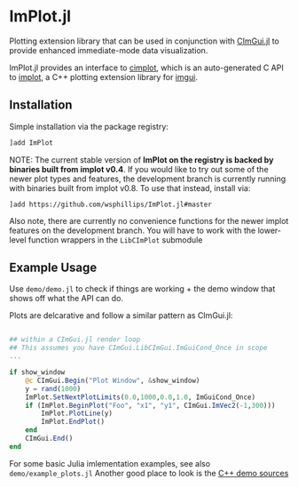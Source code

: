 # ImPlot.jl
Plotting extension library that can be used in conjunction with 
[CImGui.jl](https://github.com/Gnimuc/CImGui.jl) to provide enhanced immediate-mode data 
visualization.

ImPlot.jl provides an interface to [cimplot](https://github.com/cimgui/cimplot), 
which is an auto-generated C API to [implot](https://github.com/epezent/implot), a C++ 
plotting extension library for [imgui](https://github.com/ocornut/imgui).

## Installation

Simple installation via the package registry:

```julia
]add ImPlot
```

NOTE: The current stable version of **ImPlot on the registry is backed by binaries built from implot v0.4**. If you would like to try out some of the newer plot types and features, the development branch is currently running with binaries built from implot v0.8. To use that instead, install via:

```
]add https://github.com/wsphillips/ImPlot.jl#master
```
Also note, there are currently no convenience functions for the newer implot features on the development branch. You will have to work with the lower-level function wrappers in the `LibCImPlot` submodule

## Example Usage

Use `demo/demo.jl` to check if things are working + the demo window that shows off what the 
API can do.

Plots are delcarative and follow a similar pattern as CImGui.jl:

```julia

## within a CImGui.jl render loop
## This assumes you have CImGui.LibCImGui.ImGuiCond_Once in scope
...

if show_window
    @c CImGui.Begin("Plot Window", &show_window)
    y = rand(1000)
    ImPlot.SetNextPlotLimits(0.0,1000,0.0,1.0, ImGuiCond_Once)
    if (ImPlot.BeginPlot("Foo", "x1", "y1", CImGui.ImVec2(-1,300)))
        ImPlot.PlotLine(y)
        ImPlot.EndPlot()
    end
    CImGui.End()
end
```

For some basic Julia imlementation examples, see also `demo/example_plots.jl` Another good
place to look is the [C++ demo
sources](https://github.com/epezent/implot/blob/v0.3/implot_demo.cpp)
